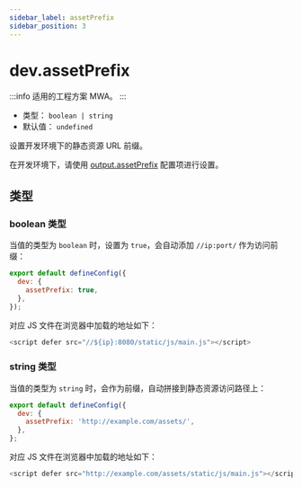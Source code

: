 ```yaml
---
sidebar_label: assetPrefix
sidebar_position: 3
---
```


# dev.assetPrefix

:::info 适用的工程方案
MWA。
:::

- 类型： `boolean | string`
- 默认值： `undefined`

设置开发环境下的静态资源 URL 前缀。

在开发环境下，请使用 [output.assetPrefix](/docs/apis/config/dev/asset-prefix) 配置项进行设置。

## 类型

### boolean 类型

当值的类型为 `boolean` 时，设置为 `true`，会自动添加 `//ip:port/` 作为访问前缀：

```js title="modern.config.js"
export default defineConfig({
  dev: {
    assetPrefix: true,
  },
});
```

对应 JS 文件在浏览器中加载的地址如下：

```js
<script defer src="//${ip}:8080/static/js/main.js"></script>
```

### string 类型

当值的类型为 `string` 时，会作为前缀，自动拼接到静态资源访问路径上：

```js
export default defineConfig({
  dev: {
    assetPrefix: 'http://example.com/assets/',
  },
};
```

对应 JS 文件在浏览器中加载的地址如下：

```js
<script defer src="http://example.com/assets/static/js/main.js"></script>
```
